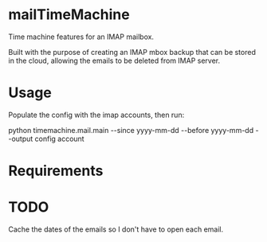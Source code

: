 # mailTimeMachine

Time machine features for an IMAP mailbox.

Built with the purpose of creating an IMAP mbox backup that can be stored in the cloud, allowing the emails to be deleted from IMAP server.

# Usage

Populate the config with the imap accounts, then run:

python timemachine.mail.main --since yyyy-mm-dd --before yyyy-mm-dd --output <mbox file> config account


# Requirements


# TODO

Cache the dates of the emails so I don't have to open each email.
